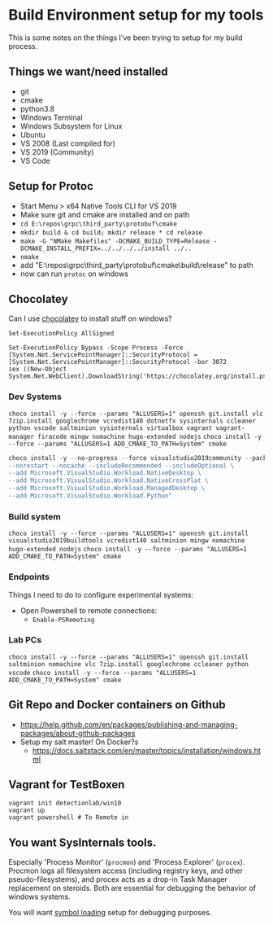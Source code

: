 # Build Environment setup for my tools

This is some notes on the things I've been trying to setup for my build process.

## Things we want/need installed

* git
* cmake
* python3.8
* Windows Terminal
* Windows Subsystem for Linux
* Ubuntu
* VS 2008 (Last compiled for)
* VS 2019 (Community)
* VS Code

## Setup for Protoc

* Start Menu > x64 Native Tools CLI for VS 2019
* Make sure git and cmake are installed and on path
* `cd E:\repos\grpc\third_party\protobuf\cmake`
* `mkdir build & cd build; mkdir release * cd release`
* `make -G "NMake Makefiles" -DCMAKE_BUILD_TYPE=Release -DCMAKE_INSTALL_PREFIX=../../../../install ../..`
* `nmake`
* add "E:\repos\grpc\third_party\protobuf\cmake\build\release" to path
* now can run `protoc` on windows

## Chocolatey

Can I use [chocolatey](https://chocolatey.org/install) to install stuff on windows?

```pwsh
Set-ExecutionPolicy AllSigned

Set-ExecutionPolicy Bypass -Scope Process -Force
[System.Net.ServicePointManager]::SecurityProtocol = [System.Net.ServicePointManager]::SecurityProtocol -bor 3072
iex ((New-Object System.Net.WebClient).DownloadString('https://chocolatey.org/install.ps1'))
```

### Dev Systems

`choco install -y --force --params "ALLUSERS=1" openssh git.install vlc 7zip.install googlechrome vcredist140 dotnetfx sysinternals ccleaner python vscode saltminion sysinternals virtualbox vagrant vagrant-manager firacode mingw nomachine hugo-extended nodejs`
`choco install -y --force --params "ALLUSERS=1 ADD_CMAKE_TO_PATH=System" cmake`
```powershell
choco install -y --no-progress --force visualstudio2019community --package-parameters "\
--norestart --nocache --includeRecommended --includeOptional \
--add Microsoft.VisualStudio.Workload.NativeDesktop \
--add Microsoft.VisualStudio.Workload.NativeCrossPlat \
--add Microsoft.VisualStudio.Workload.ManagedDesktop \
--add Microsoft.VisualStudio.Workload.Python"
```

### Build system

`choco install -y --force --params "ALLUSERS=1" openssh git.install visualstudio2019buildtools vcredist140 saltminion mingw nomachine hugo-extended nodejs`
`choco install -y --force --params "ALLUSERS=1 ADD_CMAKE_TO_PATH=System" cmake`

### Endpoints

Things I need to do to configure experimental systems:

* Open Powershell to remote connections:
  * `Enable-PSRemoting`

### Lab PCs

`choco install -y --force --params "ALLUSERS=1" openssh git.install saltminion nomachine vlc 7zip.install googlechrome ccleaner python vscode`
`choco install -y --force --params "ALLUSERS=1 ADD_CMAKE_TO_PATH=System" cmake`

## Git Repo and Docker containers on Github

* https://help.github.com/en/packages/publishing-and-managing-packages/about-github-packages
* Setup my salt master! On Docker?s
  * https://docs.saltstack.com/en/master/topics/installation/windows.html



## Vagrant for TestBoxen

```pwsh
vagrant init detectionlab/win10
vagrant up
vagrant powershell # To Remote in
```

## You want SysInternals tools.

Especially 'Process Monitor' (`procmon`) and 'Process Explorer' (`procex`).
Procmon logs all filesystem access (including registry keys, and other
pseudo-filesystems), and procex acts as a drop-in Task Manager replacement on
steroids. Both are essential for debugging the behavior of windows systems.

You will want [symbol loading](https://www.xitalogy.com/windows-internals/2019/08/14/windows-internals-how-to-configure-symbols-in-sysinternals-process-explorer.html)
setup for debugging purposes.

